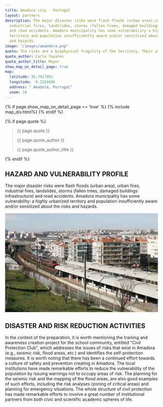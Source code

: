 ```yaml
---
title: Amadora city - Portugal
layout: partners
description: The major disaster risks were flash floods (urban area),urban fires,
  industrial fires, landslides, storms (fallen trees, damaged buildings infrastructure)
  and road accidents. Amadora municipality has some vulnerability a highly urbanized
  territory and population insufficiently aware and/or sensitized about the risks
  and hazards.
image: "/images/amandora.png"
quote: The risks are a biophysical fragility of the territory. Their impact on the infrastructures and population involve a strong strategy. Preparedness, mitigation, prevention are the key of success. Our task is promote a campaign with maximum possible number of agents from the local,scientific and academic communities, demonstrating the relevance of risk reduction and of the amount of natural disasters that afflict the territory.
quote_author: Carla Tavares
quote_author_title: Mayor
show_map_on_detail_page: true
map:
  latitude: 38.7417991
  longitude: -9.2224606
  address: " Amadora, Portugal"
  zoom: 10
---
```

{% if page.show_map_on_detail_page == 'true' %}
	{% include map_div.html%}
{% endif %}

{% if page.quote %}
<section class="testimonial">
		<div class="container flex">
			<div class="testimonial-block">
				<blockquote>
					<p class="editable">{{ page.quote }}</p>
					<p class="profile_author">{{ page.quote_author }}</p>
					<p>{{ page.quote_author_title }}</p>
				</blockquote>
			</div>
		</div>
	</section>
{% endif %}

## HAZARD AND VULNERABILITY PROFILE 

The major disaster risks were flash floods (urban area), urban fires, industrial fires, landslides, storms (fallen trees, damaged buildings infrastructure) and road accidents. Amadora municipality has some vulnerability: a highly urbanized territory and population insufficiently aware and/or sensitized about the risks and hazards. 

![alt text](/images/amandora.png "Amadora - Portugal")

## DISASTER AND RISK REDUCTION ACTIVITIES 

In the context of the preparation, it is worth mentioning the training and awareness creation project for the school community, entitled "Civil Protection Club", which addresses the issues of risks that exist in Amadora (e.g., seismic risk, flood areas, etc.) and identifies the self-protection measures. It is worth noting that there has been a continued effort towards a culture of safety and prevention creating in Amadora. The local institutions have made remarkable efforts to reduce the vulnerability of the population by issuing warnings not to occupy areas of risk. The planning for the seismic risk and the mapping of the flood areas, are also good examples of such efforts, including the risk analyses (zoning of critical areas) and planning for emergency situations. The whole structure of civil protection has made remarkable efforts to involve a great number of institutional partners from both civic and scientific academic spheres of life.
